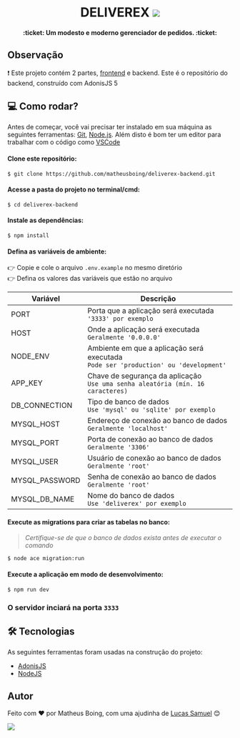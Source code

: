 <h1 align="center">DELIVEREX <img src="https://img.shields.io/badge/-backend-yellowgreen" /></h1></h1>
<h4 align="center"> :ticket: Um modesto e moderno gerenciador de pedidos. :ticket: </h4>

## Observação
:heavy_exclamation_mark: Este projeto contém 2 partes, [frontend](https://github.com/matheusboing/deliverex-frontend) e backend. Este é o repositório do backend, construído com AdonisJS 5

## :computer: Como rodar?
Antes de começar, você vai precisar ter instalado em sua máquina as seguintes ferramentas:
[Git](https://git-scm.com), [Node.js](https://nodejs.org/en/). 
Além disto é bom ter um editor para trabalhar com o código como [VSCode](https://code.visualstudio.com/)

#### Clone este repositório:
`$ git clone https://github.com/matheusboing/deliverex-backend.git`

#### Acesse a pasta do projeto no terminal/cmd:
`$ cd deliverex-backend`

#### Instale as dependências:
`$ npm install`

#### Defina as variáveis de ambiente:
:point_right: Copie e cole o arquivo `.env.example` no mesmo diretório\
:point_right: Defina os valores das variáveis que estão no arquivo

|Variável|Descrição|
|--------|---------|
|PORT|Porta que a aplicação será executada<br>`'3333' por exemplo`|
|HOST|Onde a aplicação será executada<br>`Geralmente '0.0.0.0'`|       
|NODE_ENV|Ambiente em que a aplicação será executada<br>`Pode ser 'production' ou 'development'`|
|APP_KEY|Chave de segurança da aplicação<br>`Use uma senha aleatória (mín. 16 caracteres)`|
|DB_CONNECTION|Tipo de banco de dados<br>`Use 'mysql' ou 'sqlite' por exemplo`|
|MYSQL_HOST|Endereço de conexão ao banco de dados<br>`Geralmente 'localhost'`|
|MYSQL_PORT|Porta de conexão ao banco de dados<br>`Geralmente '3306'`|
|MYSQL_USER|Usuário de conexão ao banco de dados<br>`Geralmente 'root'`|
|MYSQL_PASSWORD|Senha de conexão ao banco de dados<br>`Geralmente 'root'`|
|MYSQL_DB_NAME|Nome do banco de dados<br>`Use 'deliverex' por exemplo`|

#### Execute as migrations para criar as tabelas no banco:
>_Certifique-se de que o banco de dados exista antes de executar o comando_

`$ node ace migration:run`

#### Execute a aplicação em modo de desenvolvimento:
`$ npm run dev`

### O servidor inciará na porta `3333`

## 🛠 Tecnologias

As seguintes ferramentas foram usadas na construção do projeto:

- [AdonisJS](https://preview.adonisjs.com/blog/introducing-adonisjs-v5/)
- [NodeJS](https://nodejs.org/en/)

## Autor
Feito com :heart: por Matheus Boing, com uma ajudinha de [Lucas Samuel](https://github.com/lucasskluser) :blush:


[<img src="https://img.shields.io/badge/linkedin-%230077B5.svg?&style=for-the-badge&logo=linkedin&logoColor=white" />](https://www.linkedin.com/in/matheusboing/)

